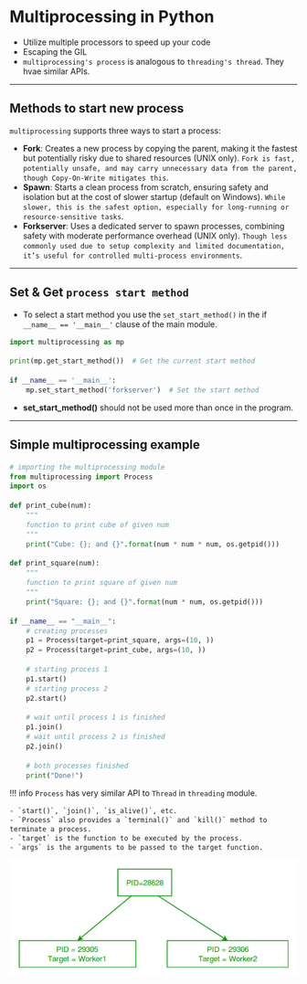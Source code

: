 # Multiprocessing in Python

- Utilize multiple processors to speed up your code
- Escaping the GIL
- `multiprocessing's process` is analogous to `threading's thread`. They hvae similar APIs.

---

## Methods to start new process

`multiprocessing` supports three ways to start a process:

- **Fork**: Creates a new process by copying the parent, making it the fastest but potentially risky due to shared resources (UNIX only). `Fork is fast, potentially unsafe, and may carry unnecessary data from the parent, though Copy-On-Write mitigates this`.
- **Spawn**: Starts a clean process from scratch, ensuring safety and isolation but at the cost of slower startup (default on Windows). `While slower, this is the safest option, especially for long-running or resource-sensitive tasks`.
- **Forkserver**: Uses a dedicated server to spawn processes, combining safety with moderate performance overhead (UNIX only). `Though less commonly used due to setup complexity and limited documentation, it’s useful for controlled multi-process environments`.

---

## Set & Get `process start method`

- To select a start method you use the `set_start_method()` in the if `__name__ == '__main__'` clause of the main module.

```python
import multiprocessing as mp

print(mp.get_start_method())  # Get the current start method

if __name__ == '__main__':
    mp.set_start_method('forkserver')  # Set the start method
```

- **set_start_method()** should not be used more than once in the program.

---

## Simple multiprocessing example

```python
# importing the multiprocessing module
from multiprocessing import Process
import os

def print_cube(num):
    """
    function to print cube of given num
    """
    print("Cube: {}; and {}".format(num * num * num, os.getpid()))

def print_square(num):
    """
    function to print square of given num
    """
    print("Square: {}; and {}".format(num * num, os.getpid()))

if __name__ == "__main__":
    # creating processes
    p1 = Process(target=print_square, args=(10, ))
    p2 = Process(target=print_cube, args=(10, ))

    # starting process 1
    p1.start()
    # starting process 2
    p2.start()

    # wait until process 1 is finished
    p1.join()
    # wait until process 2 is finished
    p2.join()

    # both processes finished
    print("Done!")
```

!!! info
    `Process` has very similar API to `Thread` in `threading` module.

    - `start()`, `join()`, `is_alive()`, etc.
    - `Process` also provides a `terminal()` and `kill()` method to terminate a process.
    - `target` is the function to be executed by the process.
    - `args` is the arguments to be passed to the target function.

![multiprocessing](../../images/multithreading/Multiprocessing-Python.png)
